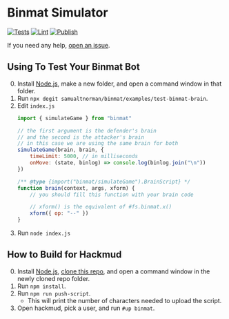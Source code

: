 # Binmat Simulator
[![Tests](https://github.com/samualtnorman/binmat/actions/workflows/tests.yml/badge.svg)](https://github.com/samualtnorman/binmat/actions/workflows/tests.yml)
[![Lint](https://github.com/samualtnorman/binmat/actions/workflows/lint.yml/badge.svg)](https://github.com/samualtnorman/binmat/actions/workflows/lint.yml)
[![Publish](https://github.com/samualtnorman/binmat/actions/workflows/publish.yml/badge.svg)](https://github.com/samualtnorman/binmat/actions/workflows/publish.yml)

If you need any help, [open an issue](https://github.com/samualtnorman/binmat/issues/new).

## Using To Test Your Binmat Bot

0. Install [Node.js](https://nodejs.org/en/), make a new folder, and open a command window in that folder.
1. Run `npx degit samualtnorman/binmat/examples/test-binmat-brain`.
1. Edit `index.js`
    ```js
    import { simulateGame } from "binmat"

    // the first argument is the defender's brain
    // and the second is the attacker's brain
    // in this case we are using the same brain for both
    simulateGame(brain, brain, {
        timeLimit: 5000, // in milliseconds
        onMove: (state, binlog) => console.log(binlog.join("\n"))
    })

    /** @type {import("binmat/simulateGame").BrainScript} */
    function brain(context, args, xform) {
        // you should fill this function with your brain code

        // xform() is the equivalent of #fs.binmat.x()
        xform({ op: "--" })
    }
    ```
1. Run `node index.js`

## How to Build for Hackmud

0. Install [Node.js](https://nodejs.org/en/), [clone this repo](https://docs.github.com/en/repositories/creating-and-managing-repositories/cloning-a-repository), and open a command window in the newly cloned repo folder.
1. Run `npm install`.
1. Run `npm run push-script`.
    - This will print the number of characters needed to upload the script.
1. Open hackmud, pick a user, and run `#up binmat`.
